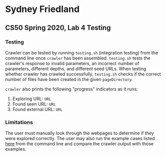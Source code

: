 # Sydney Friedland
## CS50 Spring 2020, Lab 4 Testing

### Testing
Crawler can be tested by running `testing.sh` (integration testing) from the command line once `crawler` has been assembled. `testing.sh` tests the crawler's response to invalid parameters, an incorrect number of parameters,
different depths, and different seed URLs. When testing whether crawler has crawled successfully, `testing.sh` checks if the correct number of files have been created in the given `pageDirectory`. 

`crawler` also prints the following "progress" indicators as it runs:
  1. Exploring URL: `URL`
  2. Found seen URL: `URL`
  3. Found external URL: `URL`

### Limitations
The user must manually look through the webpages to determine if they were explored correctly. The user may also run the example cases listed [here](http://old-www.cs.dartmouth.edu/~cs50/data/tse-output/) from the command line and compare the crawler output with those examples.